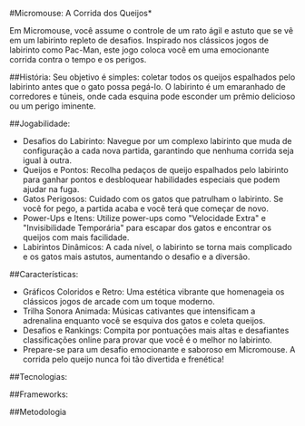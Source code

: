 #Micromouse: A Corrida dos Queijos*

Em Micromouse, você assume o controle de um rato ágil e astuto que se vê em um labirinto repleto de desafios. Inspirado nos clássicos jogos de labirinto como Pac-Man, este jogo coloca você em uma emocionante corrida contra o tempo e os perigos.

##História: Seu objetivo é simples: coletar todos os queijos espalhados pelo labirinto antes que o gato possa pegá-lo. O labirinto é um emaranhado de corredores e túneis, onde cada esquina pode esconder um prêmio delicioso ou um perigo iminente.

##Jogabilidade:

 * Desafios do Labirinto: Navegue por um complexo labirinto que muda de configuração a cada nova partida, garantindo que nenhuma corrida seja igual à outra.
 * Queijos e Pontos: Recolha pedaços de queijo espalhados pelo labirinto para ganhar pontos e desbloquear habilidades especiais que podem ajudar na fuga.
 * Gatos Perigosos: Cuidado com os gatos que patrulham o labirinto. Se você for pego, a partida acaba e você terá que começar de novo.
 * Power-Ups e Itens: Utilize power-ups como "Velocidade Extra" e "Invisibilidade Temporária" para escapar dos gatos e encontrar os queijos com mais facilidade.
 * Labirintos Dinâmicos: A cada nível, o labirinto se torna mais complicado e os gatos mais astutos, aumentando o desafio e a diversão.

##Características:

 * Gráficos Coloridos e Retro: Uma estética vibrante que homenageia os clássicos jogos de arcade com um toque moderno.
 * Trilha Sonora Animada: Músicas cativantes que intensificam a adrenalina enquanto você se esquiva dos gatos e coleta queijos.
 * Desafios e Rankings: Compita por pontuações mais altas e desafiantes classificações online para provar que você é o melhor no labirinto.
 * Prepare-se para um desafio emocionante e saboroso em Micromouse. A corrida pelo queijo nunca foi tão divertida e frenética!

##Tecnologias:

##Frameworks:

##Metodologia
